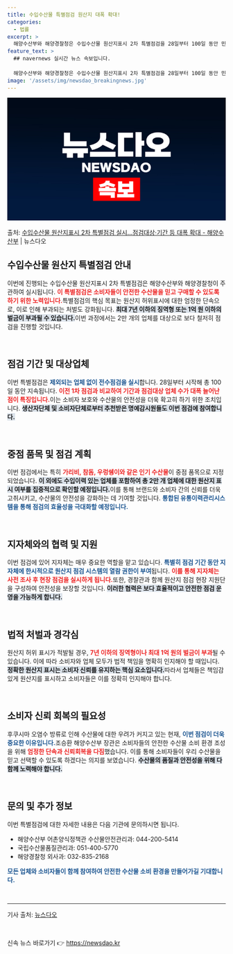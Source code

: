 ```yaml
---
title: 수입수산물 특별점검 원산지 대폭 확대!
categories:
  - 법률
excerpt: >
  해양수산부와 해양경찰청은 수입수산물 원산지표시 2차 특별점검을 28일부터 100일 동안 민관 합동으로 실시한…
feature_text: >
  ## navernews 실시간 뉴스 속보입니다.

  해양수산부와 해양경찰청은 수입수산물 원산지표시 2차 특별점검을 28일부터 100일 동안 민관 합동으로 실시한…
image: '/assets/img/newsdao_breakingnews.jpg'
---
```


![뉴스다오 속보](/assets/img/newsdao_breakingnews.jpg)

<p>출처: <a href="https://newsdao.kr/1709" rel="dofollow">수입수산물 원산지표시 2차 특별점검 실시…점검대상·기간 등 대폭 확대 - 해양수산부</a> | 뉴스다오</p>

<h2 data-ke-size="size26">수입수산물 원산지 특별점검 안내</h2>

<p data-ke-size="size16">이번에 진행되는 수입수산물 원산지표시 2차 특별점검은 해양수산부와 해양경찰청이 주관하여 실시됩니다. <b><span style="color: #ee2323;">이 특별점검은 소비자들이 안전한 수산물을 믿고 구매할 수 있도록 하기 위한 노력입니다.</span></b>특별점검의 핵심 목표는 원산지 허위표시에 대한 엄정한 단속으로, 이로 인해 부과되는 처벌도 강화됩니다. <b><span style="background-color: #21538527;">최대 7년 이하의 징역형 또는 1억 원 이하의 벌금이 부과될 수 있습니다.</span></b>이번 과정에서는 2만 개의 업체를 대상으로 보다 철저히 점검을 진행할 것입니다.</p>

<p data-ke-size="size16">&nbsp;</p>

<h2 data-ke-size="size26">점검 기간 및 대상업체</h2>

<p data-ke-size="size16">이번 특별점검은 <b><span style="color: #1a5490;">제외되는 업체 없이 전수점검을 실시</span></b>합니다. 28일부터 시작해 총 100일 동안 지속됩니다. <b><span style="color: #ee2323;">이전 1차 점검과 비교하여 기간과 점검대상 업체 수가 대폭 늘어난 점이 특징입니다.</span></b>이는 소비자 보호와 수산물의 안전성을 더욱 확고히 하기 위한 조치입니다. <b><span style="background-color: #21538527;">생산자단체 및 소비자단체로부터 추천받은 명예감시원들도 이번 점검에 참여합니다.</span></b></p>

<p data-ke-size="size16">&nbsp;</p>

<h2 data-ke-size="size26">중점 품목 및 점검 계획</h2>

<p data-ke-size="size16">이번 점검에서는 특히 <b><span style="color: #ee2323;">가리비, 참돔, 우렁쉥이와 같은 인기 수산물</span></b>이 중점 품목으로 지정되었습니다. <b><span style="background-color: #21538527;">이 외에도 수입이력 있는 업체를 포함하여 총 2만 개 업체에 대한 원산지 표시 여부를 집중적으로 확인할 예정입니다.</span></b>이를 통해 브랜드와 소비자 간의 신뢰를 더욱 고취시키고, 수산물의 안전성을 강화하는 데 기여할 것입니다. <b><span style="color: #1a5490;">통합된 유통이력관리시스템을 통해 점검의 효율성을 극대화할 예정입니다.</span></b></p>

<p data-ke-size="size16">&nbsp;</p>

<h2 data-ke-size="size26">지자체와의 협력 및 지원</h2>

<p data-ke-size="size16">이번 점검에 있어 지자체는 매우 중요한 역할을 맡고 있습니다. <b><span style="color: #1a5490;">특별히 점검 기간 동안 지자체에 한시적으로 원산지 점검 시스템의 열람 권한이 부여</span></b>됩니다. <b><span style="color: #ee2323;">이를 통해 지자체는 사전 조사 후 현장 점검을 실시하게 됩니다.</span></b>또한, 경찰관과 함께 원산지 점검 현장 지원단을 구성하여 안전성을 보장할 것입니다. <b><span style="background-color: #21538527;">이러한 협력은 보다 효율적이고 안전한 점검 운영을 가능하게 합니다.</span></b></p>

<p data-ke-size="size16">&nbsp;</p>

<h2 data-ke-size="size26">법적 처벌과 경각심</h2>

<p data-ke-size="size16">원산지 허위 표시가 적발될 경우, <b><span style="color: #ee2323;">7년 이하의 징역형이나 최대 1억 원의 벌금이 부과</span></b>될 수 있습니다. 이에 따라 소비자와 업체 모두가 법적 책임을 명확히 인지해야 할 때입니다. <b><span style="background-color: #21538527;">정확한 원산지 표시는 소비자 신뢰를 유지하는 핵심 요소입니다.</span></b>따라서 업체들은 책임감 있게 원산지를 표시하고 소비자들은 이를 정확히 인지해야 합니다.</p>

<p data-ke-size="size16">&nbsp;</p>

<h2 data-ke-size="size26">소비자 신뢰 회복의 필요성</h2>

<p data-ke-size="size16">후쿠시마 오염수 방류로 인해 수산물에 대한 우려가 커지고 있는 현재, <b><span style="color: #1a5490;">이번 점검이 더욱 중요한 이유입니다.</span></b>조승환 해양수산부 장관은 소비자들의 안전한 수산물 소비 환경 조성을 위해 <b><span style="color: #ee2323;">엄정한 단속과 신뢰회복을 다짐</span></b>했습니다. 이를 통해 소비자들이 우리 수산물을 믿고 선택할 수 있도록 하겠다는 의지를 보였습니다. <b><span style="background-color: #21538527;">수산물의 품질과 안전성을 위해 다 함께 노력해야 합니다.</span></b></p>

<p data-ke-size="size16">&nbsp;</p>

<h2 data-ke-size="size26">문의 및 추가 정보</h2>

<p data-ke-size="size16">이번 특별점검에 대한 자세한 내용은 다음 기관에 문의하시면 됩니다. <ul> <li>해양수산부 어촌양식정책관 수산물안전관리과: 044-200-5414</li> <li>국립수산물품질관리과: 051-400-5770</li> <li>해양경찰청 외사과: 032-835-2168</li> </ul> <b><span style="color: #1a5490;">모든 업체와 소비자들이 함께 참여하여 안전한 수산물 소비 환경을 만들어가길 기대합니다.</span></b></p>

<p data-ke-size="size16">&nbsp;</p>

<hr>

<p data-ke-size="size16">기사 출처: <a href="https://newsdao.kr/1709">뉴스다오</a></p>

<p data-ke-size="size16">&nbsp;</p> 

신속 뉴스 바로가기 👉 <a href="https://newsdao.kr" rel="dofollow">https://newsdao.kr</a>


